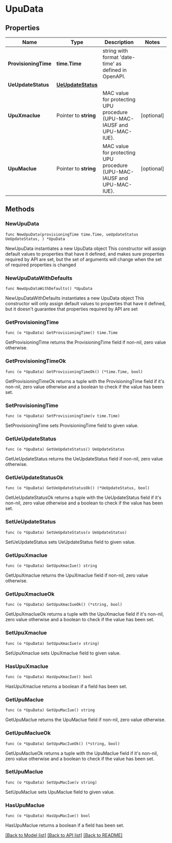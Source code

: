 # UpuData

## Properties

Name | Type | Description | Notes
------------ | ------------- | ------------- | -------------
**ProvisioningTime** | **time.Time** | string with format &#39;date-time&#39; as defined in OpenAPI. | 
**UeUpdateStatus** | [**UeUpdateStatus**](UeUpdateStatus.md) |  | 
**UpuXmacIue** | Pointer to **string** | MAC value for protecting UPU procedure (UPU-MAC-IAUSF and UPU-MAC-IUE). | [optional] 
**UpuMacIue** | Pointer to **string** | MAC value for protecting UPU procedure (UPU-MAC-IAUSF and UPU-MAC-IUE). | [optional] 

## Methods

### NewUpuData

`func NewUpuData(provisioningTime time.Time, ueUpdateStatus UeUpdateStatus, ) *UpuData`

NewUpuData instantiates a new UpuData object
This constructor will assign default values to properties that have it defined,
and makes sure properties required by API are set, but the set of arguments
will change when the set of required properties is changed

### NewUpuDataWithDefaults

`func NewUpuDataWithDefaults() *UpuData`

NewUpuDataWithDefaults instantiates a new UpuData object
This constructor will only assign default values to properties that have it defined,
but it doesn't guarantee that properties required by API are set

### GetProvisioningTime

`func (o *UpuData) GetProvisioningTime() time.Time`

GetProvisioningTime returns the ProvisioningTime field if non-nil, zero value otherwise.

### GetProvisioningTimeOk

`func (o *UpuData) GetProvisioningTimeOk() (*time.Time, bool)`

GetProvisioningTimeOk returns a tuple with the ProvisioningTime field if it's non-nil, zero value otherwise
and a boolean to check if the value has been set.

### SetProvisioningTime

`func (o *UpuData) SetProvisioningTime(v time.Time)`

SetProvisioningTime sets ProvisioningTime field to given value.


### GetUeUpdateStatus

`func (o *UpuData) GetUeUpdateStatus() UeUpdateStatus`

GetUeUpdateStatus returns the UeUpdateStatus field if non-nil, zero value otherwise.

### GetUeUpdateStatusOk

`func (o *UpuData) GetUeUpdateStatusOk() (*UeUpdateStatus, bool)`

GetUeUpdateStatusOk returns a tuple with the UeUpdateStatus field if it's non-nil, zero value otherwise
and a boolean to check if the value has been set.

### SetUeUpdateStatus

`func (o *UpuData) SetUeUpdateStatus(v UeUpdateStatus)`

SetUeUpdateStatus sets UeUpdateStatus field to given value.


### GetUpuXmacIue

`func (o *UpuData) GetUpuXmacIue() string`

GetUpuXmacIue returns the UpuXmacIue field if non-nil, zero value otherwise.

### GetUpuXmacIueOk

`func (o *UpuData) GetUpuXmacIueOk() (*string, bool)`

GetUpuXmacIueOk returns a tuple with the UpuXmacIue field if it's non-nil, zero value otherwise
and a boolean to check if the value has been set.

### SetUpuXmacIue

`func (o *UpuData) SetUpuXmacIue(v string)`

SetUpuXmacIue sets UpuXmacIue field to given value.

### HasUpuXmacIue

`func (o *UpuData) HasUpuXmacIue() bool`

HasUpuXmacIue returns a boolean if a field has been set.

### GetUpuMacIue

`func (o *UpuData) GetUpuMacIue() string`

GetUpuMacIue returns the UpuMacIue field if non-nil, zero value otherwise.

### GetUpuMacIueOk

`func (o *UpuData) GetUpuMacIueOk() (*string, bool)`

GetUpuMacIueOk returns a tuple with the UpuMacIue field if it's non-nil, zero value otherwise
and a boolean to check if the value has been set.

### SetUpuMacIue

`func (o *UpuData) SetUpuMacIue(v string)`

SetUpuMacIue sets UpuMacIue field to given value.

### HasUpuMacIue

`func (o *UpuData) HasUpuMacIue() bool`

HasUpuMacIue returns a boolean if a field has been set.


[[Back to Model list]](../README.md#documentation-for-models) [[Back to API list]](../README.md#documentation-for-api-endpoints) [[Back to README]](../README.md)


